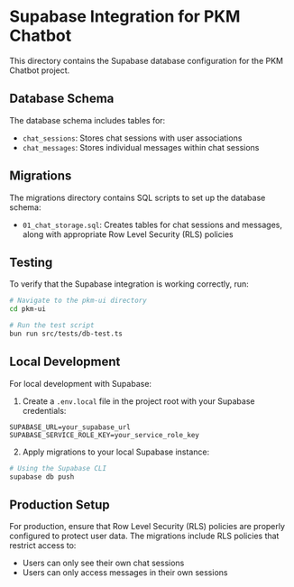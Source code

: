 # Supabase Integration for PKM Chatbot

This directory contains the Supabase database configuration for the PKM Chatbot project.

## Database Schema

The database schema includes tables for:

- `chat_sessions`: Stores chat sessions with user associations
- `chat_messages`: Stores individual messages within chat sessions

## Migrations

The migrations directory contains SQL scripts to set up the database schema:

- `01_chat_storage.sql`: Creates tables for chat sessions and messages, along with appropriate Row Level Security (RLS) policies

## Testing

To verify that the Supabase integration is working correctly, run:

```bash
# Navigate to the pkm-ui directory
cd pkm-ui

# Run the test script
bun run src/tests/db-test.ts
```

## Local Development

For local development with Supabase:

1. Create a `.env.local` file in the project root with your Supabase credentials:

```
SUPABASE_URL=your_supabase_url
SUPABASE_SERVICE_ROLE_KEY=your_service_role_key
```

2. Apply migrations to your local Supabase instance:

```bash
# Using the Supabase CLI
supabase db push
```

## Production Setup

For production, ensure that Row Level Security (RLS) policies are properly configured to protect user data. The migrations include RLS policies that restrict access to:

- Users can only see their own chat sessions
- Users can only access messages in their own sessions
